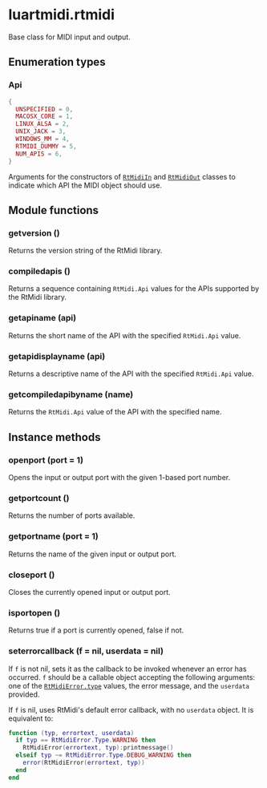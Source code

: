 # luartmidi.rtmidi

Base class for MIDI input and output.

## Enumeration types

### Api

```lua
{
  UNSPECIFIED = 0,
  MACOSX_CORE = 1,
  LINUX_ALSA = 2,
  UNIX_JACK = 3,
  WINDOWS_MM = 4,
  RTMIDI_DUMMY = 5,
  NUM_APIS = 6,
}
```

Arguments for the constructors of [`RtMidiIn`](./luartmidi.rtmidiin.md) and
[`RtMidiOut`](./luartmidi.rtmidiout.md) classes to indicate which API the MIDI
object should use.

## Module functions

### getversion ()

Returns the version string of the RtMidi library.

### compiledapis ()

Returns a sequence containing `RtMidi.Api` values for the APIs supported by the
RtMidi library.

### getapiname (api)

Returns the short name of the API with the specified `RtMidi.Api` value.

### getapidisplayname (api)

Returns a descriptive name of the API with the specified `RtMidi.Api` value.

### getcompiledapibyname (name)

Returns the `RtMidi.Api` value of the API with the specified name.

## Instance methods

### openport (port = 1)

Opens the input or output port with the given 1-based port number.

### getportcount ()

Returns the number of ports available.

### getportname (port = 1)

Returns the name of the given input or output port.

### closeport ()

Closes the currently opened input or output port.

### isportopen ()

Returns true if a port is currently opened, false if not.

### seterrorcallback (f = nil, userdata = nil)

If `f` is not nil, sets it as the callback to be invoked whenever an
error has occurred. `f` should be a callable object accepting the following
arguments: one of the [`RtMidiError.type`](./luartmidi.rtmidierror.md) values,
the error message, and the `userdata` provided.

If `f` is nil, uses RtMidi's default error callback, with no `userdata` object.
It is equivalent to:

```lua
function (typ, errortext, userdata)
  if typ == RtMidiError.Type.WARNING then
    RtMidiError(errortext, typ):printmessage()
  elseif typ ~= RtMidiError.Type.DEBUG_WARNING then
    error(RtMidiError(errortext, typ))
  end
end
```
